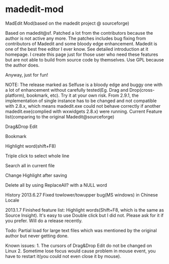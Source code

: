 madedit-mod
===========

MadEdit Mod(based on the madedit project @ sourceforge)

Based on madedit@sf. Patched a lot from the contributors because the author is not active any more. The patches includes bug fixing from contributors of Madedit and some bloody edge enhancement. Madedit is one of the best free editor I ever know. See detailed introduction at it homepage. I create this page just for those user who need these features but are not able to build from source code by themselves. Use GPL because the author does. 

Anyway, just for fun! 

NOTE: The release marked as Selfuse is a bloody edge and buggy one with a lot of enhancement without carefully tested(Eg. Drag and Drop(cross-platform), bookmark, etc). Try it at your own risk. From 2.9.1, the implementation of single instance has to be changed and not compatible with 2.8.x, which means madedit.exe could not behave correctly if another madedit.exe(complied with wxwidgets 2.8.x) were running. 
Current Feature list(comparing to the original Madedit@sourceforge)

Drag&Drop Edit 

Bookmark 

Highlight word(shift+F8) 

Triple click to select whole line 

Search all in current file 

Change Highlight after saving 

Delete all by using ReplaceAll? with a NULL word 

History 
2013.6.27 Fixed towlower/towupper bug(MS windows) in Chinese Locale

2013.1.7 Finished feature list: Highlight words(Shift+F8, which is the same as Source Insight). It's easy to use Double click but I did not. Please ask for it if you prefer. Will do a release recently. 

Todo: Partial load for large text files which was mentioned by the original author but never getting done. 

Known issues: 1. The cursors of Drag&Drop Edit do not be changed on Linux 2. Sometime lose focus would cause problem in mouse event, you have to restart it(you could not even close it by mouse).
